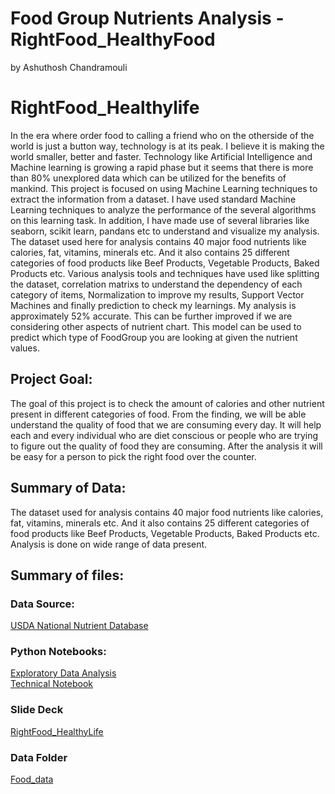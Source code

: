 #  Food Group Nutrients Analysis - RightFood_HealthyFood
by Ashuthosh Chandramouli

# RightFood_Healthylife
In the era where order food to calling a friend who on the otherside of the world is just a button way, technology is at its peak. I believe it is making the world smaller, better and faster. Technology like Artificial Intelligence and Machine learning is growing a rapid phase but it seems that there is more than 80% unexplored data which can be utilized for the benefits of mankind.  This project is focused on using Machine Learning techniques to extract the information from a dataset. I have used standard Machine Learning techniques to analyze the performance of the several algorithms on this learning task. In addition, I have made use of several libraries like seaborn, scikit learn, pandans etc to understand and visualize my analysis. The dataset used here for analysis contains 40 major food nutrients like calories, fat, vitamins, minerals etc. And it also contains 25 different categories of food products like Beef Products, Vegetable Products, Baked Products etc. Various analysis tools and techniques have used like splitting the dataset, correlation matrixs to understand the dependency of each category of items, Normalization to improve my results, Support Vector Machines and finally prediction to check my learnings.  My analysis is approximately 52% accurate. This can be further improved if we are considering other aspects of nutrient chart. This model can be used to predict which type of FoodGroup you are looking at given the nutrient values.
  
## Project Goal:
The goal of this project is to check the amount of calories and other nutrient present in different categories of food. From the finding, we will be able understand the quality of food that we are consuming every day. It will help each and every individual who are diet conscious or people who are trying to figure out the quality of food they are consuming. After the analysis it will be easy for a person to pick the right food over the counter.  
## Summary of Data:
The dataset used for analysis contains 40 major food nutrients like calories, fat, vitamins, minerals etc. And it also contains 25 different categories of food products like Beef Products, Vegetable Products, Baked Products etc. Analysis is done on wide range of data present.  

## Summary of files:
### Data Source:
[USDA National Nutrient Database](https://www.kaggle.com/haithemhermessi/usda-national-nutrient-database?select=train.csv)
### Python Notebooks:
[Exploratory Data Analysis]()  
[Technical Notebook]()  

### Slide Deck
[RightFood_HealthyLife]()  

### Data Folder 
[Food_data](D%3A%2F3rd%2520sem%2FDS_602%2FProject1_AshuthoshChandramouli%2FUSDA%2520National%2520Nutrient%2520Database%2520_%2520Kaggle.html)




